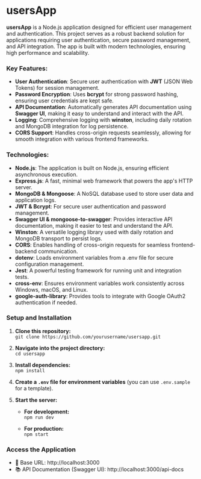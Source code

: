 # **usersApp**

**usersApp** is a Node.js application designed for efficient user management and authentication. This project serves as a robust backend solution for applications requiring user authentication, secure password management, and API integration. The app is built with modern technologies, ensuring high performance and scalability.

### **Key Features:**
- **User Authentication**: Secure user authentication with **JWT** (JSON Web Tokens) for session management.
- **Password Encryption**: Uses **bcrypt** for strong password hashing, ensuring user credentials are kept safe.
- **API Documentation**: Automatically generates API documentation using **Swagger UI**, making it easy to understand and interact with the API.
- **Logging**: Comprehensive logging with **winston**, including daily rotation and MongoDB integration for log persistence.
- **CORS Support**: Handles cross-origin requests seamlessly, allowing for smooth integration with various frontend frameworks.

### **Technologies:**
- **Node.js**: The application is built on Node.js, ensuring efficient asynchronous execution.
- **Express.js**: A fast, minimal web framework that powers the app's HTTP server.
- **MongoDB & Mongoose**: A NoSQL database used to store user data and application logs.
- **JWT & Bcrypt**: For secure user authentication and password management.
- **Swagger UI & mongoose-to-swagger**: Provides interactive API documentation, making it easier to test and understand the API.
- **Winston**: A versatile logging library used with daily rotation and MongoDB transport to persist logs.
- **CORS**: Enables handling of cross-origin requests for seamless frontend-backend communication.
- **dotenv**: Loads environment variables from a .env file for secure configuration management.
- **Jest**: A powerful testing framework for running unit and integration tests.
- **cross-env**: Ensures environment variables work consistently across Windows, macOS, and Linux.
- **google-auth-library**: Provides tools to integrate with Google OAuth2 authentication if needed.





### **Setup and Installation**

1. **Clone this repository:**  
   `git clone https://github.com/yourusername/usersapp.git`

2. **Navigate into the project directory:**  
   `cd usersapp`

3. **Install dependencies:**  
   `npm install`

4. **Create a `.env` file for environment variables** (you can use `.env.sample` for a template).

5. **Start the server:**

   - **For development:**  
     `npm run dev`

   - **For production:**  
     `npm start`

### **Access the Application**
- 🔗 Base URL: http://localhost:3000
- 📚 API Documentation (Swagger UI): http://localhost:3000/api-docs
